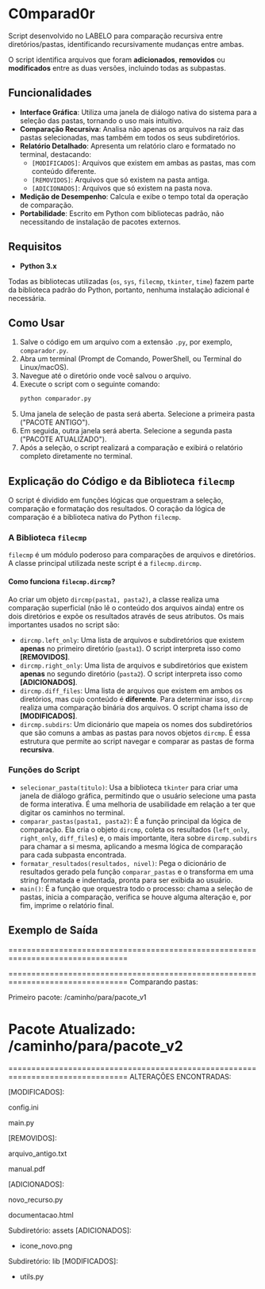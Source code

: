 # C0mparad0r
Script desenvolvido no LABELO para comparação recursiva entre diretórios/pastas, identificando recursivamente mudanças entre ambas.

O script identifica arquivos que foram **adicionados**, **removidos** ou **modificados** entre as duas versões, incluindo todas as subpastas.

## Funcionalidades

* **Interface Gráfica**: Utiliza uma janela de diálogo nativa do sistema para a seleção das pastas, tornando o uso mais intuitivo.
* **Comparação Recursiva**: Analisa não apenas os arquivos na raiz das pastas selecionadas, mas também em todos os seus subdiretórios.
* **Relatório Detalhado**: Apresenta um relatório claro e formatado no terminal, destacando:
    * `[MODIFICADOS]`: Arquivos que existem em ambas as pastas, mas com conteúdo diferente.
    * `[REMOVIDOS]`: Arquivos que só existem na pasta antiga.
    * `[ADICIONADOS]`: Arquivos que só existem na pasta nova.
* **Medição de Desempenho**: Calcula e exibe o tempo total da operação de comparação.
* **Portabilidade**: Escrito em Python com bibliotecas padrão, não necessitando de instalação de pacotes externos.

## Requisitos

* **Python 3.x**

Todas as bibliotecas utilizadas (`os`, `sys`, `filecmp`, `tkinter`, `time`) fazem parte da biblioteca padrão do Python, portanto, nenhuma instalação adicional é necessária.

## Como Usar

1.  Salve o código em um arquivo com a extensão `.py`, por exemplo, `comparador.py`.
2.  Abra um terminal (Prompt de Comando, PowerShell, ou Terminal do Linux/macOS).
3.  Navegue até o diretório onde você salvou o arquivo.
4.  Execute o script com o seguinte comando:
    ```bash
    python comparador.py
    ```
5.  Uma janela de seleção de pasta será aberta. Selecione a primeira pasta ("PACOTE ANTIGO").
6.  Em seguida, outra janela será aberta. Selecione a segunda pasta ("PACOTE ATUALIZADO").
7.  Após a seleção, o script realizará a comparação e exibirá o relatório completo diretamente no terminal.

## Explicação do Código e da Biblioteca `filecmp`

O script é dividido em funções lógicas que orquestram a seleção, comparação e formatação dos resultados. O coração da lógica de comparação é a biblioteca nativa do Python `filecmp`.

### A Biblioteca `filecmp`

`filecmp` é um módulo poderoso para comparações de arquivos e diretórios. A classe principal utilizada neste script é a `filecmp.dircmp`.

#### Como funciona `filecmp.dircmp`?

Ao criar um objeto `dircmp(pasta1, pasta2)`, a classe realiza uma comparação superficial (não lê o conteúdo dos arquivos ainda) entre os dois diretórios e expõe os resultados através de seus atributos. Os mais importantes usados no script são:

* `dircmp.left_only`: Uma lista de arquivos e subdiretórios que existem **apenas** no primeiro diretório (`pasta1`). O script interpreta isso como **[REMOVIDOS]**.
* `dircmp.right_only`: Uma lista de arquivos e subdiretórios que existem **apenas** no segundo diretório (`pasta2`). O script interpreta isso como **[ADICIONADOS]**.
* `dircmp.diff_files`: Uma lista de arquivos que existem em ambos os diretórios, mas cujo conteúdo é **diferente**. Para determinar isso, `dircmp` realiza uma comparação binária dos arquivos. O script chama isso de **[MODIFICADOS]**.
* `dircmp.subdirs`: Um dicionário que mapeia os nomes dos subdiretórios que são comuns a ambas as pastas para novos objetos `dircmp`. É essa estrutura que permite ao script navegar e comparar as pastas de forma **recursiva**.

### Funções do Script

* `selecionar_pasta(titulo)`: Usa a biblioteca `tkinter` para criar uma janela de diálogo gráfica, permitindo que o usuário selecione uma pasta de forma interativa. É uma melhoria de usabilidade em relação a ter que digitar os caminhos no terminal.
* `comparar_pastas(pasta1, pasta2)`: É a função principal da lógica de comparação. Ela cria o objeto `dircmp`, coleta os resultados (`left_only`, `right_only`, `diff_files`) e, o mais importante, itera sobre `dircmp.subdirs` para chamar a si mesma, aplicando a mesma lógica de comparação para cada subpasta encontrada.
* `formatar_resultados(resultados, nivel)`: Pega o dicionário de resultados gerado pela função `comparar_pastas` e o transforma em uma string formatada e indentada, pronta para ser exibida ao usuário.
* `main()`: É a função que orquestra todo o processo: chama a seleção de pastas, inicia a comparação, verifica se houve alguma alteração e, por fim, imprime o relatório final.

## Exemplo de Saída


================================================================================

================================================================================
Comparando pastas:

Primeiro pacote: /caminho/para/pacote_v1

Pacote Atualizado: /caminho/para/pacote_v2
================================================================================

================================================================================
ALTERAÇÕES ENCONTRADAS:

[MODIFICADOS]:

config.ini

main.py

[REMOVIDOS]:

arquivo_antigo.txt

manual.pdf

[ADICIONADOS]:

novo_recurso.py

documentacao.html

Subdiretório: assets
[ADICIONADOS]:
- icone_novo.png

Subdiretório: lib
[MODIFICADOS]:
- utils.py
